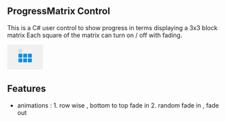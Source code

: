 ## ProgressMatrix Control

This is a  C# user  control to show progress in terms displaying a  3x3 block matrix
Each square of the matrix can turn on / off  with fading. 


![](ProgressMatrix01.PNG)


## Features
 * animations :   1. row wise , bottom to top   fade in    2. random  fade in , fade out

  